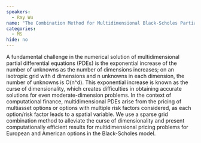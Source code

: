 ```yaml
---
speakers:
  - Ray Wu
name: "The Combination Method for Multidimensional Black-Scholes Partial Differential Equations"
categories:
  - MS
hide: no
---
```

A fundamental challenge in the numerical solution of multidimensional partial differential equations (PDEs) is the exponential increase of the number of unknowns as the number of dimensions increases; on an isotropic grid with d dimensions and n unknowns in each dimension, the number of unknowns is O(n^d). This exponential increase is known as the curse of dimensionality, which creates difficulties in obtaining accurate solutions for even moderate-dimension problems. In the context of computational finance, multidimensional PDEs arise from the pricing of multiasset options or options with multiple risk factors considered, as each option/risk factor leads to a spatial variable. We use a sparse grid combination method to alleviate the curse of dimensionality and present computationally efficient results for multidimensional pricing problems for European and American options in the Black-Scholes model.
